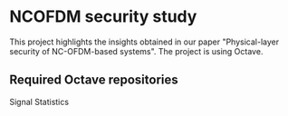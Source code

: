 # NCOFDM security study

This project highlights the insights obtained in our paper "Physical-layer security of NC-OFDM-based systems". The project is using Octave.

## Required Octave repositories
Signal
Statistics
